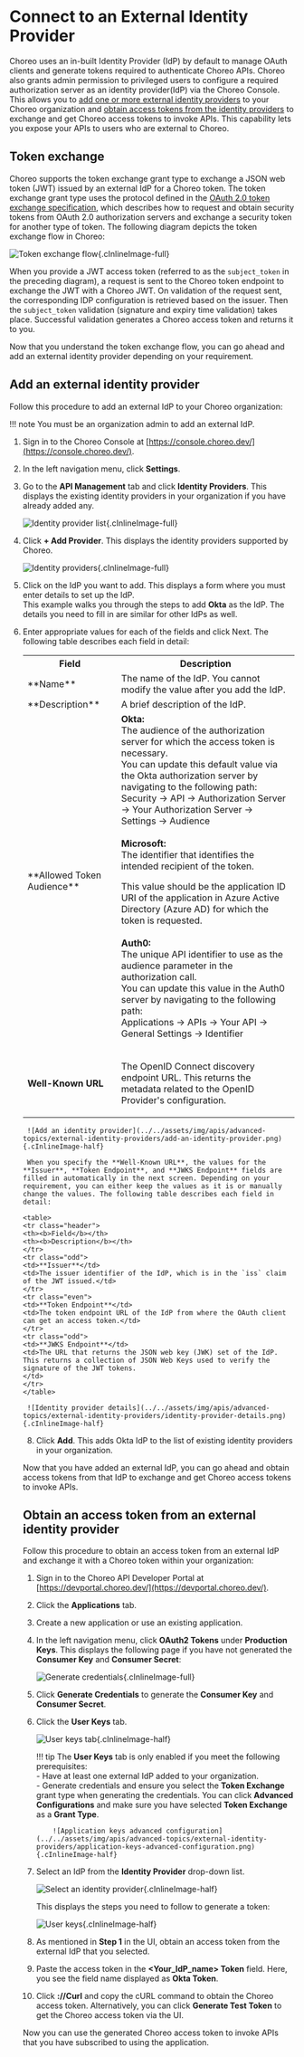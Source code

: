 # Connect to an External Identity Provider

Choreo uses an in-built Identity Provider (IdP) by default to manage OAuth clients and generate tokens required to authenticate Choreo APIs. Choreo also grants admin permission to privileged users to configure a required authorization server as an identity provider(IdP) via the Choreo Console. This allows you to [add one or more external identity providers](#add-an-external-identity-provider) to your Choreo organization and [obtain access tokens from the identity providers](#obtain-an-access-token-from-an-external-identity-provider) to exchange and get Choreo access tokens to invoke APIs. This capability lets you expose your APIs to users who are external to Choreo.

## Token exchange

Choreo supports the token exchange grant type to exchange a JSON web token (JWT) issued by an external IdP for a Choreo token. The token exchange grant type uses the protocol defined in the [OAuth 2.0 token exchange specification](https://datatracker.ietf.org/doc/html/rfc8693), which describes how to request and obtain security tokens from OAuth 2.0 authorization servers and exchange a security token for another type of token. The following diagram depicts the token exchange flow in Choreo:

![Token exchange flow](../../assets/img/apis/advanced-topics/external-identity-providers/token-exchange-flow.png){.cInlineImage-full}

When you provide a JWT access token (referred to as the `subject_token` in the preceding diagram), a request is sent to the Choreo token endpoint to exchange the JWT with a Choreo JWT. On validation of the request sent, the corresponding IDP configuration is retrieved based on the issuer. Then the `subject_token` validation (signature and expiry time validation) takes place. Successful validation generates a Choreo access token and returns it to you.

Now that you understand the token exchange flow, you can go ahead and add an external identity provider depending on your requirement. 


## Add an external identity provider

Follow this procedure to add an external IdP to your Choreo organization:

!!! note
    You must be an organization admin to add an external IdP.

1. Sign in to the Choreo Console at [https://console.choreo.dev/](https://console.choreo.dev/).

2. In the left navigation menu, click **Settings**.    

3. Go to the **API Management** tab and click **Identity Providers**. This displays the existing identity providers in your organization if you have already added any.

    ![Identity provider list](../../assets/img/apis/advanced-topics/external-identity-providers/identity-provider-list.png){.cInlineImage-full}

4. Click **+ Add Provider**. This displays the identity providers supported by Choreo.

    ![Identity providers](../../assets/img/apis/advanced-topics/external-identity-providers/identity-providers.png){.cInlineImage-full}

5. Click on the IdP you want to add. This displays a form where you must enter details to set up the IdP. <br/> This example walks you through the steps to add **Okta** as the IdP. The details you need to fill in are similar for other IdPs as well.

6. Enter appropriate values for each of the fields and click Next. The following table describes each field in detail: 

    <table>
    <tr class="header">
    <th><b>Field</b></th>
    <th><b>Description</b></th>
    </tr>
    <tr class="odd">
    <td>**Name**</td>
    <td>The name of the IdP. You cannot modify the value after you add the IdP.</td>
    </tr>
    <tr class="even">
    <td>**Description**</td>
    <td>A brief description of the IdP.</td>
    </tr>
    <tr class="odd">
    <td>**Allowed Token Audience**</td>
    <td><b>Okta:</b><br>The audience of the authorization server for which the access token is necessary.<br>
        You can update this default value via the Okta authorization server by navigating to the following path:<br>
        Security → API → Authorization Server → Your Authorization Server → Settings → Audience<br><br>
        <b>Microsoft:</b><br>The identifier that identifies the intended recipient of the token.
This value should be the application ID URI of the application in Azure Active Directory (Azure AD) for which the token is requested.
        <br><br>
        <b>Auth0:</b><br>The unique API identifier to use as the audience parameter in the authorization call.<br>
         You can update this value in the Auth0 server by navigating to the following path:<br>
         Applications → APIs → Your API → General Settings → Identifier<br>
    </td>
    </tr>
    <tr class="even">
    <td>**Well-Known URL**</td>
    <td><p>The OpenID Connect discovery endpoint URL. This returns the metadata related to the OpenID Provider's configuration.</p>
    </td>
    </tr>
    </table>

     ![Add an identity provider](../../assets/img/apis/advanced-topics/external-identity-providers/add-an-identity-provider.png){.cInlineImage-half} 

     When you specify the **Well-Known URL**, the values for the **Issuer**, **Token Endpoint**, and **JWKS Endpoint** fields are filled in automatically in the next screen. Depending on your requirement, you can either keep the values as it is or manually change the values. The following table describes each field in detail:

    <table>
    <tr class="header">
    <th><b>Field</b></th>
    <th><b>Description</b></th>
    </tr>
    <tr class="odd">
    <td>**Issuer**</td>
    <td>The issuer identifier of the IdP, which is in the `iss` claim of the JWT issued.</td>
    </tr>
    <tr class="even">
    <td>**Token Endpoint**</td>
    <td>The token endpoint URL of the IdP from where the OAuth client can get an access token.</td>
    </tr>
    <tr class="odd">
    <td>**JWKS Endpoint**</td>
    <td>The URL that returns the JSON web key (JWK) set of the IdP. This returns a collection of JSON Web Keys used to verify the signature of the JWT tokens.
    </td>
    </tr>
    </table>

     ![Identity provider details](../../assets/img/apis/advanced-topics/external-identity-providers/identity-provider-details.png){.cInlineImage-half}

8.  Click **Add**. This adds Okta IdP to the list of existing identity providers in your organization.

Now that you have added an external IdP, you can go ahead and obtain access tokens from that IdP to exchange and get Choreo access tokens to invoke APIs.


## Obtain an access token from an external identity provider

Follow this procedure to obtain an access token from an external IdP and exchange it with a Choreo token within your organization:

1. Sign in to the Choreo API Developer Portal at [https://devportal.choreo.dev/](https://devportal.choreo.dev/).

2. Click the **Applications** tab.

3. Create a new application or use an existing application.

4. In the left navigation menu, click **OAuth2 Tokens** under **Production Keys**. This displays the following page if you have not generated the **Consumer Key** and **Consumer Secret**:

   ![Generate credentials](../../assets/img/apis/advanced-topics/external-identity-providers/generate-credentials.png){.cInlineImage-full}

5. Click **Generate Credentials** to generate the **Consumer Key** and **Consumer Secret**.

6. Click the **User Keys** tab.

    ![User keys tab](../../assets/img/apis/advanced-topics/external-identity-providers/user-keys-tab.png){.cInlineImage-half}
   

    !!! tip
        The **User Keys** tab is only enabled if you meet the following prerequisites:</br>
          - Have at least one external IdP added to your organization.</br>
          - Generate credentials and ensure you select the **Token Exchange** grant type when generating the credentials. You can click **Advanced Configurations** and make sure you have selected **Token Exchange** as a **Grant Type**.  

           ![Application keys advanced configuration](../../assets/img/apis/advanced-topics/external-identity-providers/application-keys-advanced-configuration.png){.cInlineImage-half}
    

7. Select an IdP from the **Identity Provider** drop-down list.

    ![Select an identity provider](../../assets/img/apis/advanced-topics/external-identity-providers/select-an-identity-provider.png){.cInlineImage-half}

    This displays the steps you need to follow to generate a token:

    ![User keys](../../assets/img/apis/advanced-topics/external-identity-providers/user-keys.png){.cInlineImage-half}

8. As mentioned in **Step 1** in the UI, obtain an access token from the external IdP that you selected.
   
9. Paste the access token in the **<Your_IdP_name> Token** field. Here, you see the field name displayed as **Okta Token**.

10. Click **://Curl** and copy the cURL command to obtain the Choreo access token. Alternatively, you can click **Generate Test Token** to get the Choreo access token via the UI.

Now you can use the generated Choreo access token to invoke APIs that you have subscribed to using the application.
